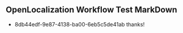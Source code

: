 ## OpenLocalization Workflow Test MarkDown
* 8db44edf-9e87-4138-ba00-6eb5c5de41ab thanks!

<!--HONumber=Jul16_HO4-->


